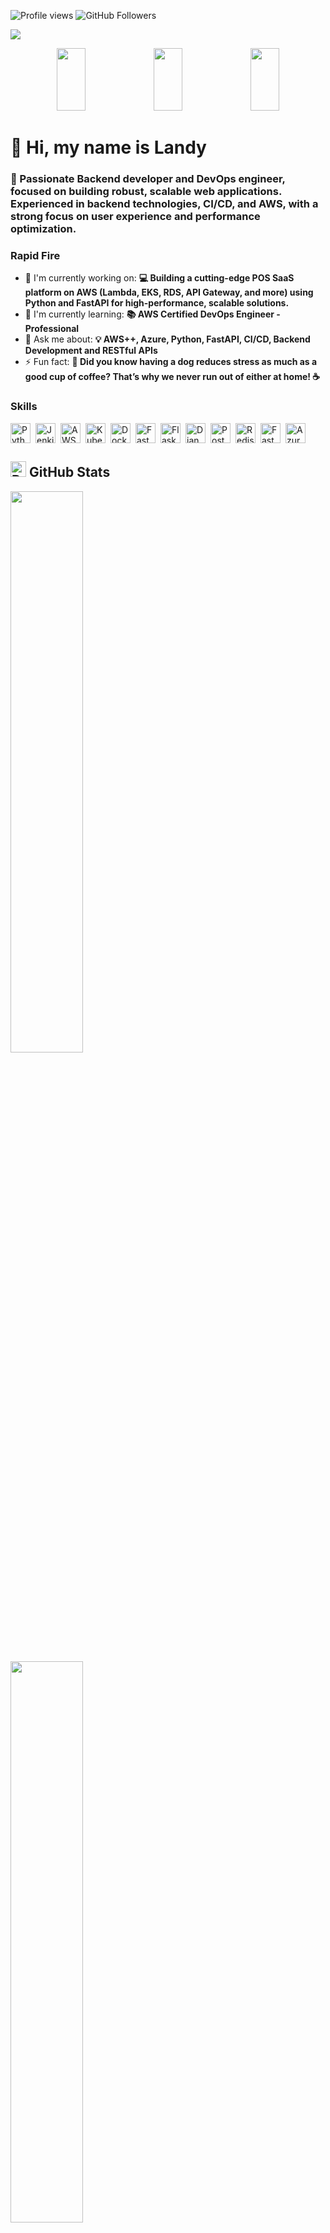 <!--
**landygg/landygg** is a ✨ _special_ ✨ repository because its `README.md` (this file) appears on your GitHub profile.

![GitHub Followers](https://img.shields.io/github/followers/landygg?style=social)

Here are some ideas to get you started:

- 🔭 I’m currently working on ...
- 🌱 I’m currently learning ...
- 👯 I’m looking to collaborate on ...
- 🤔 I’m looking for help with ...
- 💬 Ask me about ...
- 📫 How to reach me: ...
- 😄 Pronouns: ...
- ⚡ Fun fact: ...
-->

<!--
<a href="mailto:contato.@gmail.com">
  <img align="left" alt="Landy's Gmail" width="24px" src="https://img.icons8.com/?size=48&id=qyRpAggnV0zH&format=png" />
</a>
<a href="https://www.linkedin.com/in/landygg/" target="_blank">
  <img align="left" alt="Landy's Linkedin" width="24px" src="https://img.icons8.com/?size=256&id=xuvGCOXi8Wyg&format=png" />
</a>
<a href="https://t.me/landygg" target="_blank">
  <img align="left" alt="Landy's Telegram" width="24px" src="https://img.icons8.com/?size=256&id=63306&format=png" />
</a>
<a href="https://gitlab.com/landygg" target="_blank">
  <img align="left" alt="Landy's Gitlab" width="24px" src="https://img.icons8.com/?size=256&id=34886&format=png" />
</a>
<a href="https://medium.com/@landygg" target="_blank">
  <img align="left" alt="Landy's Medium" width="24px" src="https://img.icons8.com/?size=256&id=35858&format=png" />
</a>
<a href="https://discordapp.com/users/" target="_blank">
  <img align="left" alt="Landygg's Discord" width="24px" src="https://img.icons8.com/?size=256&id=65646&format=png" />
</a>

-->

![Profile views](https://komarev.com/ghpvc/?username=landygg&label=Profile%20views&color=0e75b6&style=flat)
![GitHub Followers](https://img.shields.io/github/followers/landygg?style=social)

![](https://static.wixstatic.com/media/53fad0_ce0704caa0174d6aa9b2b8101a62fa77~mv2.gif)

<div align="center">
    <img src="https://render.gitanimals.org/lines/landygg?pet-id=23" width="30%" height="100"/>
    <img src="https://render.gitanimals.org/lines/landygg?pet-id=22" width="30%" height="100"/>
    <img src="https://render.gitanimals.org/lines/landygg?pet-id=1" width="30%" height="100"/>
</div>

<div id="toc">
  <ul align="left" style="list-style: none">
    <summary>
      <h1>
        👋 Hi, my name is Landy
      </h1>
    </summary>
  </ul>
</div>

 **<h3 align="left">🚀 Passionate Backend developer and DevOps engineer, focused on building robust, scalable web applications. Experienced in backend technologies, CI/CD, and AWS, with a strong focus on user experience and performance optimization.</h3>**

**<h3 align="left">Rapid Fire</h3>**

- 💼 I'm currently working on: **💻 Building a cutting-edge POS SaaS platform on AWS (Lambda, EKS, RDS, API Gateway, and more) using Python and FastAPI for high-performance, scalable solutions.**
- 🌱 I'm currently learning: **📚 AWS Certified DevOps Engineer - Professional**
- 💬 Ask me about: **💡 AWS++, Azure, Python, FastAPI, CI/CD, Backend Development and RESTful APIs**
- ⚡ Fun fact: **🐾 Did you know having a dog reduces stress as much as a good cup of coffee? That’s why we never run out of either at home! ☕**

 **<h3 align="left">Skills</h3>**

<div style="display: flex; flex-wrap: wrap; gap: 4px; justify-content: left;"><img src="https://cdn.jsdelivr.net/gh/devicons/devicon/icons/python/python-original.svg" height="32" alt="Python" style="margin-right: 4px"> <img src="https://cdn.jsdelivr.net/gh/devicons/devicon/icons/jenkins/jenkins-original.svg" height="32" alt="Jenkins" style="margin-right: 4px"> <img src="https://cdn.jsdelivr.net/gh/devicons/devicon@latest/icons/amazonwebservices/amazonwebservices-original-wordmark.svg" height="32" alt="AWS" style="margin-right: 4px"> <img src="https://cdn.jsdelivr.net/gh/devicons/devicon/icons/kubernetes/kubernetes-original.svg" height="32" alt="Kubernetes" style="margin-right: 4px"> <img src="https://cdn.jsdelivr.net/gh/devicons/devicon/icons/docker/docker-original.svg" height="32" alt="Docker" style="margin-right: 4px"> <img src="https://cdn.jsdelivr.net/gh/devicons/devicon/icons/fastapi/fastapi-original.svg" height="32" alt="FastAPI" style="margin-right: 4px"> <img src="https://cdn.jsdelivr.net/gh/devicons/devicon/icons/flask/flask-original.svg" height="32" alt="Flask" style="margin-right: 4px"> <img src="https://cdn.jsdelivr.net/gh/devicons/devicon@latest/icons/django/django-plain.svg" height="32" alt="Django" style="margin-right: 4px"> <img src="https://cdn.jsdelivr.net/gh/devicons/devicon/icons/postgresql/postgresql-original.svg" height="32" alt="PostgreSQL" style="margin-right: 4px"> <img src="https://cdn.jsdelivr.net/gh/devicons/devicon/icons/redis/redis-original.svg" height="32" alt="Redis" style="margin-right: 4px"> <img src="https://skillicons.dev/icons?i=fastapi" height="32" alt="FastAPI" style="margin-right: 4px"> <img src="https://cdn.jsdelivr.net/gh/devicons/devicon/icons/azure/azure-original.svg" height="32" alt="Azure" style="margin-right: 4px"></div>

## <img src="https://raw.githubusercontent.com/Tarikul-Islam-Anik/Animated-Fluent-Emojis/master/Emojis/Travel%20and%20places/Rocket.png" alt="Rocket" width="25" height="25" /> GitHub Stats

<img width="48%" src="https://github-readme-stats-sigma-five.vercel.app/api?username=landygg&theme=react&hide_border=false&include_all_commits=false&count_private=true" /> </br>
<img width="48%" src="https://streak-stats.demolab.com/?user=landygg&theme=react&hide_border=false&date_format=M+j%5B%2C+Y%5D&mode=daily&hide_total_contributions=false&hide_current_streak=false&hide_longest_streak=false&card_height=200" /><br/>

<!--<img width="48%" src="https://github-readme-stats.vercel.app/api/top-langs/?username=landygg&theme=dark&hide_border=true&include_all_commits=true&count_private=true&layout=compact" /> -->


## 🏆 GitHub Trophies
![](https://github-profile-trophy.vercel.app/?username=landygg&theme=tokyonight&no-frame=true&no-bg=false&margin-w=4)

<!--
<p align="left">
  <img width="48%" src="https://github-readme-stats.vercel.app/api/top-langs?username=landygg&theme=react&hide_title=false&layout=compact&langs_count=6&hide_progress=false&card_width=400" alt="GitHub top-langs Card" />
  <img width="48%" src="https://github-readme-stats.vercel.app/api/pin/?username=landygg&repo=Bubble&bg_color=35%2C2dd4bf%2C784BA0%2C2B86C5&show_owner=true&title_color=fff&text_color=fff&icon_color=fff&hide_border=false" alt="GitHub repo-card Card" />
</p>
-->

**<h3 align="left">Connect with me:</h3>**
<p align="left">
 <!--<a href="https://github.com/landygg" target="_blank"><img src="https://img.shields.io/badge/GitHub-100000?style=flat-square&logo=github&logoColor=white" height="28" style="margin-right: 4px"></a> -->
 <a href="https://www.linkedin.com/in/landygg" target="_blank"><img src="https://img.shields.io/badge/LinkedIn-0077B5?style=flat-square&logo=linkedin&logoColor=white" height="28" style="margin-right: 4px"></a>
 <a href="https://twitter.com/landygg" target="_blank"><img src="https://img.shields.io/badge/Twitter-000000?style=flat-square&logo=X&logoColor=white" height="28" style="margin-right: 4px"></a>
 <a href="https://www.reddit.com/user/landygg" target="_blank"><img src="https://img.shields.io/badge/Reddit-FF4500?style=flat-square&logo=reddit&logoColor=white" height="28" style="margin-right: 4px"></a></p>

 **<h3 align="left">Support Me</h3>**

<p align="left">
 <a href="https://paypal.me/LandyGG300212" target="_blank"><img src="https://img.shields.io/badge/PayPal-00457C?style=for-the-badge&logo=paypal&logoColor=white" height="36" style="margin-right: 4px"></a>
 <!--<a href="https://ko-fi.com/landygg" target="_blank"><img src="https://img.shields.io/badge/Ko--fi-343B45?style=for-the-badge&logo=kofi&logoColor=Black" height="36" style="margin-right: 4px"></a> 
 <a href="https://buymeacoffee.com/landygg" target="_blank"><img src="https://img.shields.io/badge/Buy%20Me%20a%20Coffee-fde047?style=for-the-badge&logo=buy-me-a-coffee&logoColor=white" height="36" style="margin-right: 4px"></a> 
 <a href="https://www.patreon.com/landygg" target="_blank"><img src="https://img.shields.io/badge/Patreon-F96854?style=for-the-badge&logo=patreon&logoColor=white" height="36" style="margin-right: 4px"></a>-->
</p>
